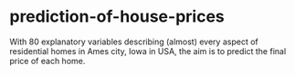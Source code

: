 # prediction-of-house-prices
With 80 explanatory variables describing (almost) every aspect of residential homes in Ames city, Iowa in USA, the aim is to predict the final price of each home.
